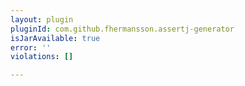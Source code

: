 ```yaml
---
layout: plugin
pluginId: com.github.fhermansson.assertj-generator
isJarAvailable: true
error: ''
violations: []

---
```

